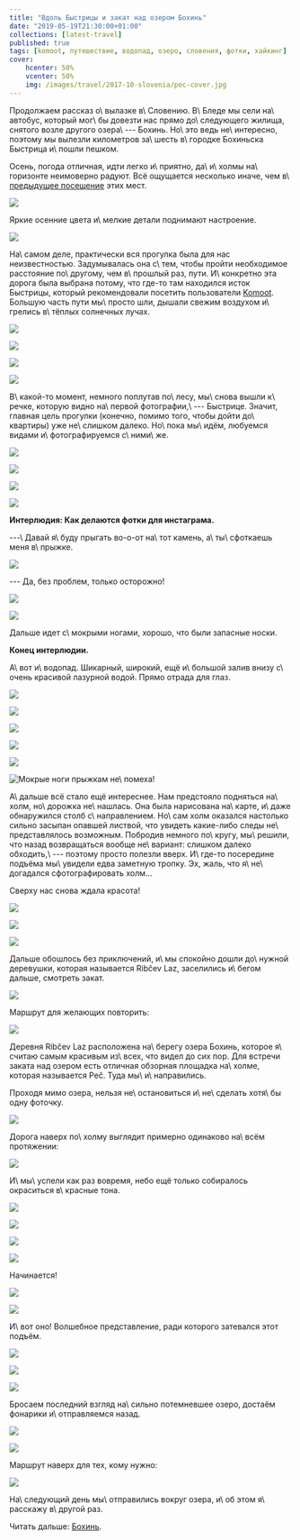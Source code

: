 ```yaml
---
title: "Вдоль Быстрицы и закат над озером Бохинь"
date: "2019-05-19T21:30:00+01:00"
collections: [latest-travel]
published: true
tags: [komoot, путешествие, водопад, озеро, словения, фотки, хайкинг]
cover:
    hcenter: 50%
    vcenter: 50%
    img: /images/travel/2017-10-slovenia/pec-cover.jpg
---
```


Продолжаем рассказ о\ вылазке в\ Словению. В\ Бледе мы сели на\ автобус, который 
мог\ бы довезти нас прямо до\ следующего жилища, снятого возле другого 
озера\ --- Бохинь. Но\ это ведь не\ интересно, поэтому мы вылезли километров 
за\ шесть в\ городке Бохиньска Быстрица и\ пошли пешком.

<!--more-->

Осень, погода отличная, идти легко и\ приятно, да\ и\ холмы на\ горизонте 
неимоверно радуют. Всё ощущается несколько иначе, чем в\ [предыдущее 
посещение][previous] этих мест.

![](/images/travel/2017-10-slovenia/bistrice-city.jpg)

Яркие осенние цвета и\ мелкие детали поднимают настроение.

![](/images/travel/2017-10-slovenia/bistrice-color.jpg)

На\ самом деле, практически вся прогулка была для нас неизвестностью. 
Задумывалась она с\ тем, чтобы пройти необходимое расстояние по\ другому, чем 
в\ прошлый раз, пути. И\ конкретно эта дорога была выбрана потому, что где-то 
там находился исток Быстрицы, который рекомендовали посетить пользователи 
[Komoot][]. Большую часть пути мы\ просто шли, дышали свежим воздухом и\ грелись 
в\ тёплых солнечных лучах.

![](/images/travel/2017-10-slovenia/bistrice-road-1.jpg)

![](/images/travel/2017-10-slovenia/bistrice-road-2.jpg)

![](/images/travel/2017-10-slovenia/bistrice-road-3.jpg)

![](/images/travel/2017-10-slovenia/bistrice-road-4.jpg)

В\ какой-то момент, немного поплутав по\ лесу, мы\ снова вышли к\ речке, 
которую видно на\ первой фотографии,\ --- Быстрице. Значит, главная цель 
прогулки (конечно, помимо того, чтобы дойти до\ квартиры) уже не\ слишком 
далеко.  Но\ пока мы\ идём, любуемся видами и\ фотографируемся с\ ними\ же.

![](/images/travel/2017-10-slovenia/bistrice-river-1.jpg)

![](/images/travel/2017-10-slovenia/bistrice-river-2.jpg)

![](/images/travel/2017-10-slovenia/bistrice-river-3.jpg)

![](/images/travel/2017-10-slovenia/bistrice-river-4.jpg)

**Интерлюдия: Как делаются фотки для инстаграма.**

---\ Давай я\ буду прыгать вo-o-от на\ тот камень, а\ ты\ сфоткаешь меня 
в\ прыжке.

![](/images/travel/2017-10-slovenia/bistrice-jump-1.jpg)

--- Да, без проблем, только осторожно!

![](/images/travel/2017-10-slovenia/bistrice-jump-2.jpg)

![](/images/travel/2017-10-slovenia/bistrice-jump-3.jpg)

Дальше идет с\ мокрыми ногами, хорошо, что были запасные носки.

**Конец интерлюдии.**

А\ вот и\ водопад. Шикарный, широкий, ещё и\ большой залив внизу с\ очень 
красивой лазурной водой. Прямо отрада для глаз.

![](/images/travel/2017-10-slovenia/bistrice-source-1.jpg)

![](/images/travel/2017-10-slovenia/bistrice-source-2.jpg)

![](/images/travel/2017-10-slovenia/bistrice-source-3.jpg)

![](/images/travel/2017-10-slovenia/bistrice-source-4.jpg)

![](/images/travel/2017-10-slovenia/bistrice-source-5.jpg)

![Мокрые ноги прыжкам не\ помеха!](/images/travel/2017-10-slovenia/bistrice-source-6.jpg)

А\ дальше всё стало ещё интереснее. Нам предстояло подняться на\ холм, 
но\ дорожка не\ нашлась. Она была нарисована на\ карте, и\ даже обнаружился 
столб с\ направлением. Но\ сам холм оказался настолько сильно засыпан опавшей 
листвой, что увидеть какие-либо следы не\ представлялось возможным. Побродив 
немного по\ кругу, мы\ решили, что назад возвращаться вообще не\ вариант: 
слишком далеко обходить,\ --- поэтому просто полезли вверх. И\ где-то посередине 
подъёма мы\ увидели едва заметную тропку. Эх, жаль, что я\ не\ догадался 
сфотографировать холм...

Сверху нас снова ждала красота!

![](/images/travel/2017-10-slovenia/bistrice-top-1.jpg)

![](/images/travel/2017-10-slovenia/bistrice-top-2.jpg)

![](/images/travel/2017-10-slovenia/bistrice-top-3.jpg)

Дальше обошлось без приключений, и\ мы спокойно дошли до\ нужной деревушки, 
которая называется Ribčev Laz, заселились и\ бегом дальше, смотреть закат.

![](/images/travel/2017-10-slovenia/bistrice-end.jpg)

Маршрут для желающих повторить:

![](iframe:https://www.komoot.de/tour/24714607/embed)

Деревня Ribčev Laz расположена на\ берегу озера Бохинь, которое я\ считаю самым 
красивым из\ всех, что видел до сих пор. Для встречи заката над озером есть 
отличная обзорная площадка на\ холме, которая называется Peč. Туда 
мы\ и\ направились.

Проходя мимо озера, нельзя не\ остановиться и\ не\ сделать хотя\ бы одну 
фоточку.

![](/images/travel/2017-10-slovenia/pec-lake.jpg)

Дорога наверх по\ холму выглядит примерно одинаково на\ всём протяжении:

![](/images/travel/2017-10-slovenia/pec-path.jpg)

И\ мы\ успели как раз вовремя, небо ещё только собиралось окраситься в\ красные 
тона.

![](/images/travel/2017-10-slovenia/pec-not-yet-1.jpg)

![](/images/travel/2017-10-slovenia/pec-not-yet-2.jpg)

![](/images/travel/2017-10-slovenia/pec-not-yet-3.jpg)

![](/images/travel/2017-10-slovenia/pec-not-yet-4.jpg)

Начинается!

![](/images/travel/2017-10-slovenia/pec-starting-1.jpg)

![](/images/travel/2017-10-slovenia/pec-starting-2.jpg)

И\ вот оно! Волшебное представление, ради которого затевался этот подъём.

![](/images/travel/2017-10-slovenia/pec-sunset-1.jpg)

![](/images/travel/2017-10-slovenia/pec-sunset-2.jpg)

![](/images/travel/2017-10-slovenia/pec-sunset-3.jpg)

Бросаем последний взгляд на\ сильно потемневшее озеро, достаём фонарики 
и\ отправляемся назад.

![](/images/travel/2017-10-slovenia/pec-end-1.jpg)

![](/images/travel/2017-10-slovenia/pec-end-2.jpg)

Маршрут наверх для тех, кому нужно:

![](iframe:https://www.komoot.de/tour/24733304/embed)

На\ следующий день мы\ отправились вокруг озера, и\ об этом я\ расскажу 
в\ другой раз.

Читать дальше: [Бохинь](/post/bohinj-2017/).

[Komoot]: https://www.komoot.de/
[previous]: /post/eurotrip-2014-bled-bohinj/
